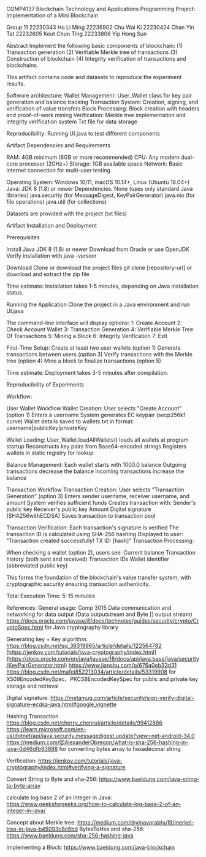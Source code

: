 COMP4137 Blockchain Technology and Applications Programming Project: Implementation of a Mini Blockchain

Group 11
22230343 Ho Li Ming
22236902 Chu Wai Ki
22230424 Chan Yin Tat
22232605 Keut Chun Ting
22233806 Yip Hong Sun

Abstract
Implement the following basic components of blockchain: 
(1) Transaction generation 
(2) Verifiable Merkle tree of transactions 
(3) Construction of blockchain 
(4) Integrity verification of transactions and blockchains.

This artifact contains code and datasets to reproduce the experiment results.

Software architecture:
Wallet Management: User_Wallet class for key pair generation and balance tracking
Transaction System: Creation, signing, and verification of value transfers
Block Processing: Block creation with headers and proof-of-work mining
Verification: Merkle tree implementation and integrity verification system
Txt file for data storage 

Reproducibility:
Running UI.java to test different components

Artifact Dependencies and Requirements

RAM: 4GB minimum (8GB or more recommended)
CPU: Any modern dual-core processor (2GHz+)
Storage: 1GB available space
Network: Basic internet connection for multi-user testing

Operating System: Windows 10/11, macOS 10.14+, Linux (Ubuntu 18.04+)
Java: JDK 8 (1.8) or newer
Dependencies: None (uses only standard Java libraries)
java.security (for MessageDigest, KeyPairGenerator)
java.nio (for file operations)
java.util (for collections)

Datasets are provided with the project (txt files)

Artifact Installation and Deployment 

Prerequisites

Install Java JDK 8 (1.8) or newer
Download from Oracle or use OpenJDK
Verify installation with java -version

Download
Clone or download the project files
git clone [repository-url] or download and extract the zip file

Time estimate: Installation takes 1-5 minutes, depending on Java installation status.

Running the Application
Clone the project in a Java environment and run UI.java 

The command-line interface will display options:
1: Create Account
2: Check Account Wallet
3: Transaction Generation
4: Verifiable Merkle Tree Of Transactions
5: Mining a Block
6: Integrity Verification
7: Exit

First-Time Setup:
Create at least two user wallets (option 1)
Generate transactions between users (option 3)
Verify transactions with the Merkle tree (option 4)
Mine a block to finalize transactions (option 5)

Time estimate: Deployment takes 3-5 minutes after compilation.

Reproducibility of Experiments

Workflow: 

User Wallet Workflow
Wallet Creation:
User selects "Create Account" (option 1)
Enters a username
System generates EC keypair (secp256k1 curve)
Wallet details saved to wallets.txt in format: username|publicKey|privateKey

Wallet Loading:
User_Wallet.loadAllWallets() loads all wallets at program startup
Reconstructs key pairs from Base64-encoded strings
Registers wallets in static registry for lookup

Balance Management:
Each wallet starts with 1000.0 balance
Outgoing transactions decrease the balance
Incoming transactions increase the balance

Transaction Workflow
Transaction Creation:
User selects "Transaction Generation" (option 3)
Enters sender username, receiver username, and amount
System verifies sufficient funds
Creates transaction with:
Sender's public key
Receiver's public key
Amount
Digital signature (SHA256withECDSA)
Saves transaction to transaction pool

Transaction Verification:
Each transaction's signature is verified
The transaction ID is calculated using SHA-256 hashing
Displayed to user: "Transaction created successfully! TX ID: [hash]"
Transaction Processing:

When checking a wallet (option 2), users see:
Current balance
Transaction history (both sent and received)
Transaction IDs
Wallet identifier (abbreviated public key)

This forms the foundation of the blockchain's value transfer system, with cryptographic security ensuring transaction authenticity.

Total Execution Time: 5-15 minutes


References:
General usage:
Comp 3015 Data communication and networking for data output (Data outputstream and Byte [] output stream)
https://docs.oracle.com/javase/8/docs/technotes/guides/security/crypto/CryptoSpec.html for Java cryptography library

Generating key + Key algorithm: 
https://blog.csdn.net/qq_36319965/article/details/122564782
[https://jenkov.com/tutorials/java-cryptography/index.html](https://docs.oracle.com/en/java/javase/18/docs/api/java.base/java/security/KeyPairGenerator.html)
https://www.jianshu.com/p/676a0eb33d31
https://blog.csdn.net/mafei852213034/article/details/53319908 for X509EncodedKeySpec、PKCS8EncodedKeySpec for public and private key storage and retrieval

Digital signature:
https://metamug.com/article/security/sign-verify-digital-signature-ecdsa-java.html#google_vignette

Hashing Transaction 
https://blog.csdn.net/cherry_chenrui/article/details/99412886
https://learn.microsoft.com/en-us/dotnet/api/java.security.messagedigest.update?view=net-android-34.0
https://medium.com/@AlexanderObregon/what-is-sha-256-hashing-in-java-0d46dfb83888 for converting bytes array to hexadecimal string 

Verification:
https://jenkov.com/tutorials/java-cryptography/index.html#verifying-a-signature

Convert String to Byte and sha-256:
https://www.baeldung.com/java-string-to-byte-array

calculate log base 2 of an Integer in Java:
https://www.geeksforgeeks.org/how-to-calculate-log-base-2-of-an-integer-in-java/

Concept about Merkle tree:
https://medium.com/@vinayprabhu19/merkel-tree-in-java-b45093c8c6bd
BytesToHex and sha-256:
https://www.baeldung.com/sha-256-hashing-java

Implementing a Block:
https://www.baeldung.com/java-blockchain

